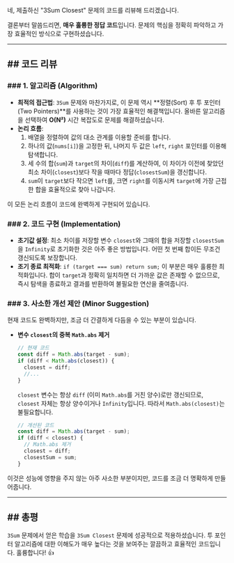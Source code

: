 네, 제출하신 "3Sum Closest" 문제의 코드를 리뷰해 드리겠습니다.

결론부터 말씀드리면, **매우 훌륭한 정답 코드**입니다. 문제의 핵심을 정확히 파악하고 가장 효율적인 방식으로 구현하셨습니다.

---

## \#\# 코드 리뷰

### \#\#\# 1. 알고리즘 (Algorithm)

- **최적의 접근법**: `3Sum` 문제와 마찬가지로, 이 문제 역시 \*\*정렬(Sort) 후 투 포인터(Two Pointers)\*\*를 사용하는 것이 가장 효율적인 해결책입니다. 올바른 알고리즘을 선택하여 **O(N²)** 시간 복잡도로 문제를 해결하셨습니다.
- **논리 흐름**:
  1.  배열을 정렬하여 값의 대소 관계를 이용할 준비를 합니다.
  2.  하나의 값(`nums[i]`)을 고정한 뒤, 나머지 두 값은 `left`, `right` 포인터를 이용해 탐색합니다.
  3.  세 수의 합(`sum`)과 `target`의 차이(`diff`)를 계산하여, 이 차이가 이전에 찾았던 최소 차이(`closest`)보다 작을 때마다 정답(`closestSum`)을 갱신합니다.
  4.  `sum`이 `target`보다 작으면 `left`를, 크면 `right`를 이동시켜 `target`에 가장 근접한 합을 효율적으로 찾아 나갑니다.

이 모든 논리 흐름이 코드에 완벽하게 구현되어 있습니다.

### \#\#\# 2. 코드 구현 (Implementation)

- **초기값 설정**: 최소 차이를 저장할 변수 `closest`와 그때의 합을 저장할 `closestSum`을 `Infinity`로 초기화한 것은 아주 좋은 방법입니다. 어떤 첫 번째 합이든 무조건 갱신되도록 보장합니다.
- **조기 종료 최적화**: `if (target === sum) return sum;` 이 부분은 매우 훌륭한 최적화입니다. 합이 `target`과 정확히 일치하면 더 가까운 값은 존재할 수 없으므로, 즉시 탐색을 종료하고 결과를 반환하여 불필요한 연산을 줄여줍니다.

### \#\#\# 3. 사소한 개선 제안 (Minor Suggestion)

현재 코드도 완벽하지만, 조금 더 간결하게 다듬을 수 있는 부분이 있습니다.

- **변수 `closest`의 중복 `Math.abs` 제거**

  ```javascript
  // 현재 코드
  const diff = Math.abs(target - sum);
  if (diff < Math.abs(closest)) {
    closest = diff;
    //...
  }
  ```

  `closest` 변수는 항상 `diff` (이미 `Math.abs`를 거친 양수)로만 갱신되므로, `closest` 자체는 항상 양수이거나 `Infinity`입니다. 따라서 `Math.abs(closest)`는 불필요합니다.

  ```javascript
  // 개선된 코드
  const diff = Math.abs(target - sum);
  if (diff < closest) {
    // Math.abs 제거
    closest = diff;
    closestSum = sum;
  }
  ```

이것은 성능에 영향을 주지 않는 아주 사소한 부분이지만, 코드를 조금 더 명확하게 만들어줍니다.

---

## \#\# 총평

`3Sum` 문제에서 얻은 학습을 `3Sum Closest` 문제에 성공적으로 적용하셨습니다. 투 포인터 알고리즘에 대한 이해도가 매우 높다는 것을 보여주는 깔끔하고 효율적인 코드입니다. 훌륭합니다\! 👍
